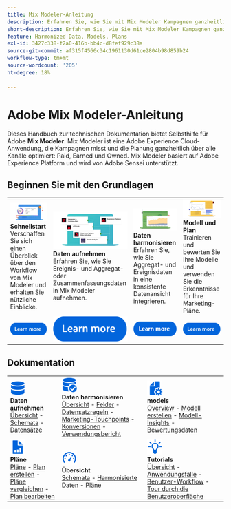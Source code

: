 ```yaml
---
title: Mix Modeler-Anleitung
description: Erfahren Sie, wie Sie mit Mix Modeler Kampagnen ganzheitlich messen und die Planung über alle Kanäle hinweg optimieren können.
short-description: Erfahren Sie, wie Sie mit Mix Modeler Kampagnen ganzheitlich messen und die Planung über alle Kanäle hinweg optimieren können.
feature: Harmonized Data, Models, Plans
exl-id: 3427c338-f2a0-416b-bb4c-d8fef929c38a
source-git-commit: af315f4566c34c1961130d61ce2804b98d859b24
workflow-type: tm+mt
source-wordcount: '205'
ht-degree: 18%

---
```


# Adobe Mix Modeler-Anleitung

Dieses Handbuch zur technischen Dokumentation bietet Selbsthilfe für Adobe **Mix Modeler**. Mix Modeler ist eine Adobe Experience Cloud-Anwendung, die Kampagnen misst und die Planung ganzheitlich über alle Kanäle optimiert: Paid, Earned und Owned. Mix Modeler basiert auf Adobe Experience Platform und wird von Adobe Sensei unterstützt.

## Beginnen Sie mit den Grundlagen

<table style="table-layout:fixed">
  <tr style="border: 0;">
    <td>
    <a href="/help/get-started/about.md"><img src="assets/whatis-mm.png"></a>
    <div><strong>Schnellstart</strong><br/> Verschaffen Sie sich einen Überblick über den Workflow von Mix Modeler und erhalten Sie nützliche Einblicke.</div>
    </td>
    <td>
    <a href="/help/ingest-data/overview.md"><img src="assets/data-ingestion-mm.png"></a>
    <div><strong>Daten aufnehmen</strong><br/> Erfahren Sie, wie Sie Ereignis- und Aggregat- oder Zusammenfassungsdaten in Mix Modeler aufnehmen.</div>
    </td>
    <td>
    <a href="/help/harmonize-data/overview.md"><img src="assets/plan-mm.png"/></a>
    <div><strong>Daten harmonisieren</strong><br/> Erfahren Sie, wie Sie Aggregat- und Ereignisdaten in eine konsistente Datenansicht integrieren. 
    </div>
    </td>
    <td>
    <a href="/help/models/overview.md"><img src="assets/models-mm.png"></a>
    <div><strong>Modell und Plan</strong><br/>Trainieren und bewerten Sie Ihre Modelle und verwenden Sie die Erkenntnisse für Ihre Marketing-Pläne.</div>
    </td>
  </tr>
  <tr style="border: 0;">
    <td align="center"><a href="/help/get-started/about.md"><img src="assets/learn-more-button.svg"></a></td>
    <td align="center"><a href="/help/ingest-data/overview.md"><img src="assets/learn-more-button.svg"></a></td>
    <td align="center"><a href="/help/harmonize-data/overview.md"><img src="assets/learn-more-button.svg"></a></td>
    <td align="center"><a href="/help/models/overview.md"><img src="assets/learn-more-button.svg"></a></td>
    </tr>
</table>


## Dokumentation

<table style="table-layout:fixed">
  <tr style="border: 0;">
    <td>
      <img src="assets/Data.svg" width="35px"><br/>
      <strong>Daten aufnehmen</strong><br/><a href="/help/ingest-data/overview.md">Übersicht</a> - <a href="/help/ingest-data/schemas.md">Schemata</a> - <a href="/help/ingest-data/datasets.md">Datensätze</a> 
    </td>
    <td>
      <img src="assets/DataCheck.svg" width="35px"><br/>
      <strong>Daten harmonisieren</strong><br/><a href="/help/harmonize-data/overview.md">Übersicht</a> - <a href="/help/harmonize-data/fields.md">Felder</a> - <a href="/help/harmonize-data/dataset-rules.md">Datensatzregeln</a> - <a href="/help/harmonize-data/marketing-touchpoints.md">Marketing-Touchpoints</a> - <a href="/help/harmonize-data/conversions.md">Konversionen</a> - <a href="/help/harmonize-data/usage-report.md">Verwendungsbericht</a>  
    </td>
    <td>
      <img src="assets/FileGear.svg" width="35px"><br/>
      <strong>models</strong><br/><a href="/help/models/overview.md">Overview</a> - <a href="/help/models/create.md">Modell erstellen</a> - <a href="/help/models/insights.md">Modell-Insights</a> - <a href="/help/models/scoring-data.md">Bewertungsdaten</a>
    </td>
  </tr>
  <tr style="border: 0;">
    <td>
      <img src="assets/FileChart.svg" width="35px"><br/>
      <strong>Pläne</strong><br/><a href="/help/plans/overview.md">Pläne</a> - <a href="/help/plans/create.md">Plan erstellen</a> - <a href="/help/plans/compare.md">Pläne vergleichen</a> - <a href="/help/plans/edit.md">Plan bearbeiten</a>
    </td>
    <td>
      <img src="assets/Dashboard.svg" width="35px"><br/>
      <strong>Übersicht</strong><br/><a href="/help/dashboard/overview.md">Schemata</a> - <a href="/help/dashboard/harmonized-data.md">Harmonisierte Daten</a> - <a href="/help/dashboard/plans.md">Pläne</a>
    </td>
        <td>
      <img src="assets/Learn.svg" width="35px"><br/>
      <strong>Tutorials</strong><br/><a href="https://experienceleague.adobe.com/docs/mix-modeler-learn/tutorials/overview.html?lang=en">Übersicht</a> - <a href="https://experienceleague.adobe.com/docs/mix-modeler-learn/tutorials/intro/use-cases.html?lang=en">Anwendungsfälle</a> - <a href="https://experienceleague.adobe.com/docs/mix-modeler-learn/tutorials/intro/user-workflow.html?lang=en">Benutzer-Workflow</a> - <a href="https://experienceleague.adobe.com/docs/mix-modeler-learn/tutorials/intro/user-interface-tour.html?lang=en">Tour durch die Benutzeroberfläche</a>
    </td>
  </tr>
</table>
